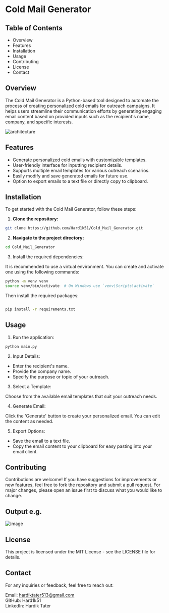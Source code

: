 # Cold Mail Generator

## Table of Contents
- Overview
- Features
- Installation
- Usage
- Contributing
- License
- Contact

## Overview
The Cold Mail Generator is a Python-based tool designed to automate the process of creating personalized cold emails for outreach campaigns. It helps users streamline their communication efforts by generating engaging email content based on provided inputs such as the recipient's name, company, and specific interests.

![architecture](https://github.com/user-attachments/assets/5cd7a80b-4fde-4be0-99ee-4d226f2b284a)


## Features
- Generate personalized cold emails with customizable templates.
- User-friendly interface for inputting recipient details.
- Supports multiple email templates for various outreach scenarios.
- Easily modify and save generated emails for future use.
- Option to export emails to a text file or directly copy to clipboard.

## Installation
To get started with the Cold Mail Generator, follow these steps:

1. **Clone the repository:**

```bash
git clone https://github.com/Hard1k51/Cold_Mail_Generator.git
```
2. **Navigate to the project directory:**

```bash
cd Cold_Mail_Generator
```
3. Install the required dependencies:

It is recommended to use a virtual environment. You can create and activate one using the following commands:

```bash
python -m venv venv
source venv/bin/activate  # On Windows use `venv\Scripts\activate`
```

Then install the required packages:

```bash

pip install -r requirements.txt
```
## Usage
1. Run the application:
```bash
python main.py
```
2. Input Details:

- Enter the recipient's name.
- Provide the company name.
- Specify the purpose or topic of your outreach.
3. Select a Template:

Choose from the available email templates that suit your outreach needs.

4. Generate Email:

Click the 'Generate' button to create your personalized email. You can edit the content as needed.

5. Export Options:

- Save the email to a text file.
- Copy the email content to your clipboard for easy pasting into your email client.
## Contributing
Contributions are welcome! If you have suggestions for improvements or new features, feel free to fork the repository and submit a pull request. For major changes, please open an issue first to discuss what you would like to change.

## Output e.g. 
![image](https://github.com/user-attachments/assets/696f1461-00fb-4ff5-80e1-9e44e1ddf42e)


## License
This project is licensed under the MIT License - see the LICENSE file for details.

## Contact
For any inquiries or feedback, feel free to reach out:

Email: hardiktater513@gmail.com <br>
GitHub: Hard1k51<br>
LinkedIn: Hardik Tater
